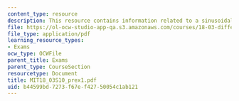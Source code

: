 ```yaml
---
content_type: resource
description: This resource contains information related to a sinusoidal solution.
file: https://ol-ocw-studio-app-qa.s3.amazonaws.com/courses/18-03-differential-equations-spring-2010/b44599bd7273f67ef42750054c1ab121_MIT18_03S10_prex1.pdf
file_type: application/pdf
learning_resource_types:
- Exams
ocw_type: OCWFile
parent_title: Exams
parent_type: CourseSection
resourcetype: Document
title: MIT18_03S10_prex1.pdf
uid: b44599bd-7273-f67e-f427-50054c1ab121
---
```

